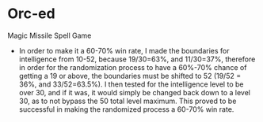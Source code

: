 # Orc-ed
Magic Missile Spell Game
 - In order to make it a 60-70% win rate, I made the boundaries for intelligence from 10-52, because 19/30=63%, and 11/30=37%, therefore in order for the randomization process to have a 60%-70% chance of getting a 19 or above, the boundaries must be shifted to 52 (19/52 = 36%, and 33/52=63.5%). I then tested for the intelligence level to be over 30, and if it was, it would simply be changed back down to a level 30, as to not bypass the 50 total level maximum. This proved to be successful in making the randomized process a 60-70% win rate.
